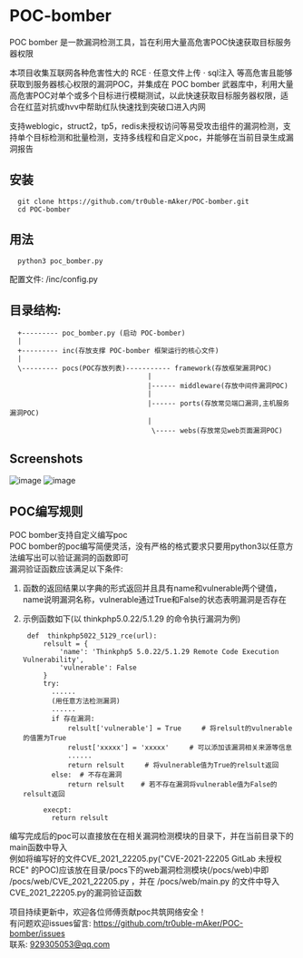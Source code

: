# POC-bomber
POC bomber 是一款漏洞检测工具，旨在利用大量高危害POC快速获取目标服务器权限 
                                  
本项目收集互联网各种危害性大的 RCE · 任意文件上传 · sql注入 等高危害且能够获取到服务器核心权限的漏洞POC，并集成在 POC bomber 武器库中，利用大量高危害POC对单个或多个目标进行模糊测试，以此快速获取目标服务器权限，适合在红蓝对抗或hvv中帮助红队快速找到突破口进入内网

支持weblogic，struct2，tp5，redis未授权访问等易受攻击组件的漏洞检测，支持单个目标检测和批量检测，支持多线程和自定义poc，并能够在当前目录生成漏洞报告
## 安装
      git clone https://github.com/tr0uble-mAker/POC-bomber.git            
      cd POC-bomber
## 用法      
      python3 poc_bomber.py 

配置文件:  /inc/config.py

## 目录结构:
       
      +--------- poc_bomber.py (启动 POC-bomber)
      | 
      +--------- inc(存放支撑 POC-bomber 框架运行的核心文件)
      |
      \--------- pocs(POC存放列表)----------- framework(存放框架漏洞POC)
                                      |
                                      |------ middleware(存放中间件漏洞POC)
                                      |
                                      |------ ports(存放常见端口漏洞,主机服务漏洞POC)
                                      |
                                       \----- webs(存放常见web页面漏洞POC)
      
      
## Screenshots    
![image](https://user-images.githubusercontent.com/71172892/143585798-9d7e505d-42f0-4b8f-ae0c-fd400466f2b5.png)
![image](https://user-images.githubusercontent.com/71172892/143586027-5e54e484-edc7-4551-a536-4f005efa5048.png)      


## POC编写规则     
POC bomber支持自定义编写poc          
POC bomber的poc编写简便灵活，没有严格的格式要求只要用python3以任意方法编写出可以验证漏洞的函数即可                        
漏洞验证函数应该满足以下条件:                   
1. 函数的返回结果以字典的形式返回并且具有name和vulnerable两个键值，name说明漏洞名称，vulnerable通过True和False的状态表明漏洞是否存在           
2. 示例函数如下(以 thinkphp5.0.22/5.1.29 的命令执行漏洞为例)                                  
  
        def  thinkphp5022_5129_rce(url):          
            relsult = {                   
                'name': 'Thinkphp5 5.0.22/5.1.29 Remote Code Execution Vulnerability',           
                'vulnerable': False            
            }  
            try:
              ......        
              (用任意方法检测漏洞)             
              ......
              if 存在漏洞:
                  relsult['vulnerable'] = True     # 将relsult的vulnerable的值置为True             
                  relust['xxxxx'] = 'xxxxx'     # 可以添加该漏洞相关来源等信息            
                  ......           
                  return relsult     # 将vulnerable值为True的relsult返回                   
              else:  # 不存在漏洞           
                  return relsult    # 若不存在漏洞将vulnerable值为False的relsult返回

            execpt:
              return relsult

编写完成后的poc可以直接放在在相关漏洞检测模块的目录下，并在当前目录下的main函数中导入           
例如将编写好的文件CVE_2021_22205.py("CVE-2021-22205 GitLab 未授权RCE" 的POC)应该放在目录/pocs下的web漏洞检测模块(/pocs/web)中即 /pocs/web/CVE_2021_22205.py ，并在 /pocs/web/main.py 的文件中导入CVE_2021_22205.py的漏洞验证函数      


项目持续更新中，欢迎各位师傅贡献poc共筑网络安全！  
有问题欢迎issues留言: https://github.com/tr0uble-mAker/POC-bomber/issues    
联系: 929305053@qq.com    
